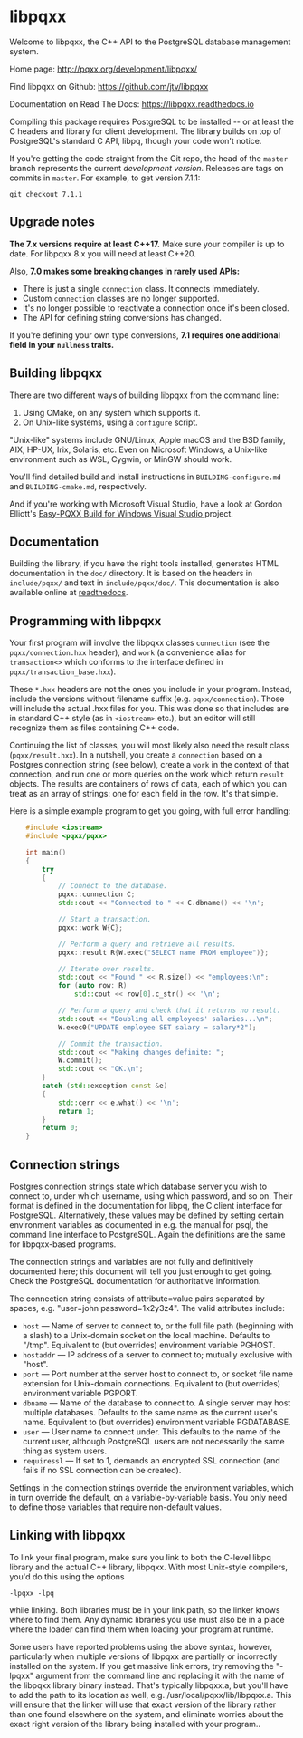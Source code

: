 libpqxx
=======

Welcome to libpqxx, the C++ API to the PostgreSQL database management system.

Home page: http://pqxx.org/development/libpqxx/

Find libpqxx on Github: https://github.com/jtv/libpqxx

Documentation on Read The Docs: https://libpqxx.readthedocs.io

Compiling this package requires PostgreSQL to be installed -- or at least the C
headers and library for client development. The library builds on top of
PostgreSQL's standard C API, libpq, though your code won't notice.

If you're getting the code straight from the Git repo, the head of the `master`
branch represents the current _development version._  Releases are tags on
commits in `master`. For example, to get version 7.1.1:

    git checkout 7.1.1

Upgrade notes
-------------

**The 7.x versions require at least C++17.**  Make sure your compiler is up to
date. For libpqxx 8.x you will need at least C++20.

Also, **7.0 makes some breaking changes in rarely used APIs:**

* There is just a single `connection` class. It connects immediately.
* Custom `connection` classes are no longer supported.
* It's no longer possible to reactivate a connection once it's been closed.
* The API for defining string conversions has changed.

If you're defining your own type conversions, **7.1 requires one additional
field in your `nullness` traits.**


Building libpqxx
----------------

There are two different ways of building libpqxx from the command line:

1. Using CMake, on any system which supports it.
2. On Unix-like systems, using a `configure` script.

"Unix-like" systems include GNU/Linux, Apple macOS and the BSD family, AIX,
HP-UX, Irix, Solaris, etc. Even on Microsoft Windows, a Unix-like environment
such as WSL, Cygwin, or MinGW should work.

You'll find detailed build and install instructions in `BUILDING-configure.md`
and `BUILDING-cmake.md`, respectively.

And if you're working with Microsoft Visual Studio, have a look at Gordon
Elliott's
[
Easy-PQXX Build for Windows Visual Studio
](https://github.com/GordonLElliott/Easy-PQXX-Build-for-Windows-Visual-Studio)
project.


Documentation
-------------

Building the library, if you have the right tools installed, generates HTML
documentation in the `doc/` directory. It is based on the headers in
`include/pqxx/` and text in `include/pqxx/doc/`. This documentation is also
available online at [readthedocs](https://libpqxx.readthedocs.io).


Programming with libpqxx
------------------------

Your first program will involve the libpqxx classes `connection` (see the
`pqxx/connection.hxx` header), and `work` (a convenience alias for
`transaction<>` which conforms to the interface defined in
`pqxx/transaction_base.hxx`).

These `*.hxx` headers are not the ones you include in your program. Instead,
include the versions without filename suffix (e.g. `pqxx/connection`). Those
will include the actual .hxx files for you. This was done so that includes are
in standard C++ style (as in `<iostream>` etc.), but an editor will still
recognize them as files containing C++ code.

Continuing the list of classes, you will most likely also need the result class
(`pqxx/result.hxx`). In a nutshell, you create a `connection` based on a
Postgres connection string (see below), create a `work` in the context of that
connection, and run one or more queries on the work which return `result`
objects. The results are containers of rows of data, each of which you can
treat as an array of strings: one for each field in the row. It's that simple.

Here is a simple example program to get you going, with full error handling:

```c++
    #include <iostream>
    #include <pqxx/pqxx>

    int main()
    {
        try
        {
            // Connect to the database.
            pqxx::connection C;
            std::cout << "Connected to " << C.dbname() << '\n';

            // Start a transaction.
            pqxx::work W{C};

            // Perform a query and retrieve all results.
            pqxx::result R{W.exec("SELECT name FROM employee")};

            // Iterate over results.
            std::cout << "Found " << R.size() << "employees:\n";
            for (auto row: R)
                std::cout << row[0].c_str() << '\n';

            // Perform a query and check that it returns no result.
            std::cout << "Doubling all employees' salaries...\n";
            W.exec0("UPDATE employee SET salary = salary*2");

            // Commit the transaction.
            std::cout << "Making changes definite: ";
            W.commit();
            std::cout << "OK.\n";
        }
        catch (std::exception const &e)
        {
            std::cerr << e.what() << '\n';
            return 1;
        }
        return 0;
    }
```

Connection strings
------------------

Postgres connection strings state which database server you wish to connect to,
under which username, using which password, and so on. Their format is defined
in the documentation for libpq, the C client interface for PostgreSQL.
Alternatively, these values may be defined by setting certain environment
variables as documented in e.g. the manual for psql, the command line interface
to PostgreSQL. Again the definitions are the same for libpqxx-based programs.

The connection strings and variables are not fully and definitively documented
here; this document will tell you just enough to get going. Check the
PostgreSQL documentation for authoritative information.

The connection string consists of attribute=value pairs separated by spaces,
e.g. "user=john password=1x2y3z4". The valid attributes include:

* `host` —
  Name of server to connect to, or the full file path (beginning with a
  slash) to a Unix-domain socket on the local machine. Defaults to
  "/tmp". Equivalent to (but overrides) environment variable PGHOST.
* `hostaddr` —
  IP address of a server to connect to; mutually exclusive with "host".
* `port` —
  Port number at the server host to connect to, or socket file name
  extension for Unix-domain connections. Equivalent to (but overrides)
  environment variable PGPORT.
* `dbname` —
  Name of the database to connect to. A single server may host multiple
  databases. Defaults to the same name as the current user's name.
  Equivalent to (but overrides) environment variable PGDATABASE.
* `user` —
  User name to connect under. This defaults to the name of the current
  user, although PostgreSQL users are not necessarily the same thing as
  system users.
* `requiressl` —
  If set to 1, demands an encrypted SSL connection (and fails if no SSL
  connection can be created).

Settings in the connection strings override the environment variables, which in
turn override the default, on a variable-by-variable basis. You only need to
define those variables that require non-default values.


Linking with libpqxx
--------------------

To link your final program, make sure you link to both the C-level libpq library
and the actual C++ library, libpqxx. With most Unix-style compilers, you'd do
this using the options

    -lpqxx -lpq

while linking. Both libraries must be in your link path, so the linker knows
where to find them. Any dynamic libraries you use must also be in a place
where the loader can find them when loading your program at runtime.

Some users have reported problems using the above syntax, however, particularly
when multiple versions of libpqxx are partially or incorrectly installed on the
system. If you get massive link errors, try removing the "-lpqxx" argument from
the command line and replacing it with the name of the libpqxx library binary
instead. That's typically libpqxx.a, but you'll have to add the path to its
location as well, e.g. /usr/local/pqxx/lib/libpqxx.a. This will ensure that the
linker will use that exact version of the library rather than one found
elsewhere on the system, and eliminate worries about the exact right version of
the library being installed with your program..
